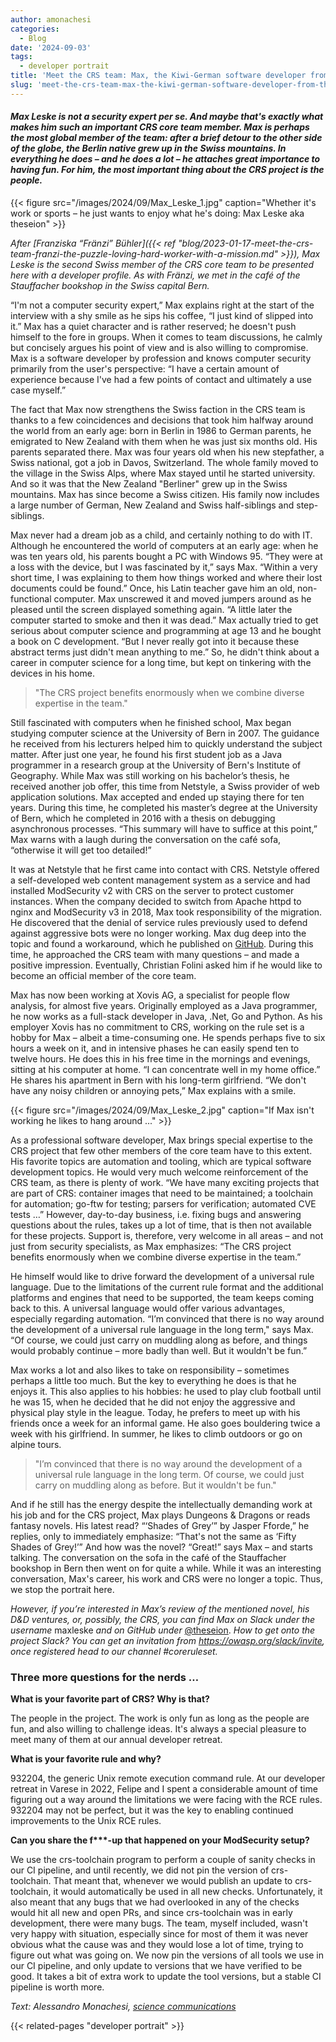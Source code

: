 ```yaml
---
author: amonachesi
categories:
  - Blog
date: '2024-09-03'
tags:
  - developer portrait
title: 'Meet the CRS team: Max, the Kiwi-German software developer from the Swiss Alps'
slug: 'meet-the-crs-team-max-the-kiwi-german-software-developer-from-the-swiss-alps'
---
```




#### *Max Leske is not a security expert per se. And maybe that's exactly what makes him such an important CRS core team member. Max is perhaps the most global member of the team: after a brief detour to the other side of the globe, the Berlin native grew up in the Swiss mountains. In everything he does – and he does a lot – he attaches great importance to having fun. For him, the most important thing about the CRS project is the people.*

{{< figure src="/images/2024/09/Max_Leske_1.jpg" caption="Whether it's work or sports – he just wants to enjoy what he's doing: Max Leske aka theseion" >}}

*After [Franziska “Fränzi” Bühler]({{< ref "blog/2023-01-17-meet-the-crs-team-franzi-the-puzzle-loving-hard-worker-with-a-mission.md" >}}), Max Leske is the second Swiss member of the CRS core team to be presented here with a developer profile. As with Fränzi, we met in the café of the Stauffacher bookshop in the Swiss capital Bern.*

“I'm not a computer security expert,” Max explains right at the start of the interview with a shy smile as he sips his coffee, “I just kind of slipped into it.” Max has a quiet character and is rather reserved; he doesn't push himself to the fore in groups. When it comes to team discussions, he calmly but concisely argues his point of view and is also willing to compromise. Max is a software developer by profession and knows computer security primarily from the user's perspective: “I have a certain amount of experience because I've had a few points of contact and ultimately a use case myself.” 

The fact that Max now strengthens the Swiss faction in the CRS team is thanks to a few coincidences and decisions that took him halfway around the world from an early age: born in Berlin in 1986 to German parents, he emigrated to New Zealand with them when he was just six months old. His parents separated there. Max was four years old when his new stepfather, a Swiss national, got a job in Davos, Switzerland. The whole family moved to the village in the Swiss Alps, where Max stayed until he started university. And so it was that the New Zealand "Berliner" grew up in the Swiss mountains. Max has since become a Swiss citizen. His family now includes a large number of German, New Zealand and Swiss half-siblings and step-siblings.

Max never had a dream job as a child, and certainly nothing to do with IT. Although he encountered the world of computers at an early age: when he was ten years old, his parents bought a PC with Windows 95. “They were at a loss with the device, but I was fascinated by it,” says Max. “Within a very short time, I was explaining to them how things worked and where their lost documents could be found.” Once, his Latin teacher gave him an old, non-functional computer. Max unscrewed it and moved jumpers around as he pleased until the screen displayed something again. “A little later the computer started to smoke and then it was dead.” Max actually tried to get serious about computer science and programming at age 13 and he bought a book on C development. “But I never really got into it because these abstract terms just didn't mean anything to me.” So, he didn't think about a career in computer science for a long time, but kept on tinkering with the devices in his home.

> "The CRS project benefits enormously when we combine diverse expertise in the team."

Still fascinated with computers when he finished school, Max began studying computer science at the University of Bern in 2007. The guidance he received from his lecturers helped him to quickly understand the subject matter. After just one year, he found his first student job as a Java programmer in a research group at the University of Bern's Institute of Geography. While Max was still working on his bachelor’s thesis, he received another job offer, this time from Netstyle, a Swiss provider of web application solutions. Max accepted and ended up staying there for ten years. During this time, he completed his master’s degree at the University of Bern, which he completed in 2016 with a thesis on debugging asynchronous processes. “This summary will have to suffice at this point,” Max warns with a laugh during the conversation on the café sofa, “otherwise it will get too detailed!”

It was at Netstyle that he first came into contact with CRS. Netstyle offered a self-developed web content management system as a service and had installed ModSecurity v2 with CRS on the server to protect customer instances. When the company decided to switch from Apache httpd to nginx and ModSecurity v3 in 2018, Max took responsibility of the migration. He discovered that the denial of service rules previously used to defend against aggressive bots were no longer working. Max dug deep into the topic and found a workaround, which he published on [GitHub](https://github.com/owasp-modsecurity/ModSecurity/issues/1987). During this time, he approached the CRS team with many questions – and made a positive impression. Eventually, Christian Folini asked him if he would like to become an official member of the core team. 

Max has now been working at Xovis AG, a specialist for people flow analysis, for almost five years. Originally employed as a Java programmer, he now works as a full-stack developer in Java, .Net, Go and Python. As his employer Xovis has no commitment to CRS, working on the rule set is a hobby for Max – albeit a time-consuming one. He spends perhaps five to six hours a week on it, and in intensive phases he can easily spend ten to twelve hours. He does this in his free time in the mornings and evenings, sitting at his computer at home. “I can concentrate well in my home office.” He shares his apartment in Bern with his long-term girlfriend. “We don't have any noisy children or annoying pets,” Max explains with a smile. 

{{< figure src="/images/2024/09/Max_Leske_2.jpg" caption="If Max isn't working he likes to hang around ..." >}}

As a professional software developer, Max brings special expertise to the CRS project that few other members of the core team have to this extent. His favorite topics are automation and tooling, which are typical software development topics. He would very much welcome reinforcement of the CRS team, as there is plenty of work. “We have many exciting projects that are part of CRS: container images that need to be maintained; a toolchain for automation; go-ftw for testing; parsers for verification; automated CVE tests …” However, day-to-day business, i.e. fixing bugs and answering questions about the rules, takes up a lot of time, that is then not available for these projects. Support is, therefore, very welcome in all areas – and not just from security specialists, as Max emphasizes: “The CRS project benefits enormously when we combine diverse expertise in the team.”

He himself would like to drive forward the development of a universal rule language. Due to the limitations of the current rule format and the additional platforms and engines that need to be supported, the team keeps coming back to this. A universal language would offer various advantages, especially regarding automation. “I’m convinced that there is no way around the development of a universal rule language in the long term," says Max. “Of course, we could just carry on muddling along as before, and things would probably continue – more badly than well. But it wouldn't be fun.”

Max works a lot and also likes to take on responsibility – sometimes perhaps a little too much. But the key to everything he does is that he enjoys it. This also applies to his hobbies: he used to play club football until he was 15, when he decided that he did not enjoy the aggressive and physical play style in the league. Today, he prefers to meet up with his friends once a week for an informal game. He also goes bouldering twice a week with his girlfriend. In summer, he likes to climb outdoors or go on alpine tours.

> "I’m convinced that there is no way around the development of a universal rule language in the long term. Of course, we could just carry on muddling along as before. But it wouldn't be fun."

And if he still has the energy despite the intellectually demanding work at his job and for the CRS project, Max plays Dungeons & Dragons or reads fantasy novels. His latest read? “‘Shades of Grey’” by Jasper Fforde,” he replies, only to immediately emphasize: “That's not the same as ‘Fifty Shades of Grey!’” And how was the novel? “Great!” says Max – and starts talking.
The conversation on the sofa in the café of the Stauffacher bookshop in Bern then went on for quite a while. While it was an interesting conversation, Max's career, his work and CRS were no longer a topic. Thus, we stop the portrait here.

*However, if you’re interested in Max’s review of the mentioned novel, his D&D ventures, or, possibly, the CRS, you can find Max on Slack under the username* maxleske *and on GitHub under* [@theseion](https://github.com/theseion). *How to get onto the project Slack? You can get an invitation from <https://owasp.org/slack/invite>, once registered head to our channel #coreruleset.*


### Three more questions for the nerds …

**What is your favorite part of CRS? Why is that?**

The people in the project. The work is only fun as long as the people are fun, and also willing to challenge ideas. It's always a special pleasure to meet many of them at our annual developer retreat.

**What is your favorite rule and why?**

932204, the generic Unix remote execution command rule. At our developer retreat in Varese in 2022, Felipe and I spent a considerable amount of time figuring out a way around the limitations we were facing with the RCE rules. 932204 may not be perfect, but it was the key to enabling continued improvements to the Unix RCE rules.

**Can you share the f\*\*\*-up that happened on your ModSecurity setup?**

We use the crs-toolchain program to perform a couple of sanity checks in our CI pipeline, and until recently, we did not pin the version of crs-toolchain. That meant that, whenever we would publish an update to crs-toolchain, it would automatically be used in all new checks. Unfortunately, it also meant that any bugs that we had overlooked in any of the checks would hit all new and open PRs, and since crs-toolchain was in early development, there were many bugs. The team, myself included, wasn't very happy with situation, especially since for most of them it was never obvious what the cause was and they would lose a lot of time, trying to figure out what was going on. We now pin the versions of all tools we use in our CI pipeline, and only update to versions that we have verified to be good. It takes a bit of extra work to update the tool versions, but a stable CI pipeline is worth more.

*Text: Alessandro Monachesi, [science communications](https://science-communications.ch/en/)*

{{< related-pages "developer portrait" >}}


